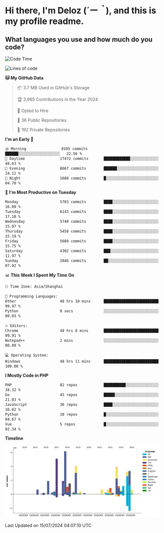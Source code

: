 # **Hi there, I'm Deloz (*´ー｀*), and this is my profile readme.**

## **What languages you use and how much do you code?**

<!--START_SECTION:waka-->
![Code Time](http://img.shields.io/badge/Code%20Time-4%2C416%20hrs%203%20mins-blue)

![Lines of code](https://img.shields.io/badge/From%20Hello%20World%20I%27ve%20Written-41.0%20million%20lines%20of%20code-blue)

**🐱 My GitHub Data** 

> 📦 3.7 MB Used in GitHub's Storage 
 > 
> 🏆 3,965 Contributions in the Year 2024
 > 
> 💼 Opted to Hire
 > 
> 📜 36 Public Repositories 
 > 
> 🔑 192 Private Repositories 
 > 
**I'm an Early 🐤** 

```text
🌞 Morning                8105 commits        ██████░░░░░░░░░░░░░░░░░░░   22.56 % 
🌆 Daytime                17472 commits       ████████████░░░░░░░░░░░░░   48.63 % 
🌃 Evening                8667 commits        ██████░░░░░░░░░░░░░░░░░░░   24.12 % 
🌙 Night                  1688 commits        █░░░░░░░░░░░░░░░░░░░░░░░░   04.70 % 
```
📅 **I'm Most Productive on Tuesday** 

```text
Monday                   5783 commits        ████░░░░░░░░░░░░░░░░░░░░░   16.09 % 
Tuesday                  6143 commits        ████░░░░░░░░░░░░░░░░░░░░░   17.10 % 
Wednesday                5740 commits        ████░░░░░░░░░░░░░░░░░░░░░   15.97 % 
Thursday                 5458 commits        ████░░░░░░░░░░░░░░░░░░░░░   15.19 % 
Friday                   5660 commits        ████░░░░░░░░░░░░░░░░░░░░░   15.75 % 
Saturday                 4302 commits        ███░░░░░░░░░░░░░░░░░░░░░░   11.97 % 
Sunday                   2846 commits        ██░░░░░░░░░░░░░░░░░░░░░░░   07.92 % 
```


📊 **This Week I Spent My Time On** 

```text
🕑︎ Time Zone: Asia/Shanghai

💬 Programming Languages: 
Other                    48 hrs 10 mins      █████████████████████████   99.97 % 
Python                   0 secs              ░░░░░░░░░░░░░░░░░░░░░░░░░   00.03 % 

🔥 Editors: 
Chrome                   48 hrs 8 mins       █████████████████████████   99.91 % 
Notepad++                2 mins              ░░░░░░░░░░░░░░░░░░░░░░░░░   00.09 % 

💻 Operating System: 
Windows                  48 hrs 11 mins      █████████████████████████   100.00 % 
```

**I Mostly Code in PHP** 

```text
PHP                      82 repos            ██████████░░░░░░░░░░░░░░░   38.32 % 
Go                       45 repos            █████░░░░░░░░░░░░░░░░░░░░   21.03 % 
JavaScript               36 repos            ████░░░░░░░░░░░░░░░░░░░░░   16.82 % 
Python                   10 repos            █░░░░░░░░░░░░░░░░░░░░░░░░   04.67 % 
Vue                      5 repos             █░░░░░░░░░░░░░░░░░░░░░░░░   02.34 % 
```



**Timeline**

![Lines of Code chart](https://raw.githubusercontent.com/deloz/deloz/main/assets/bar_graph.png)


 Last Updated on 15/07/2024 04:07:10 UTC
<!--END_SECTION:waka-->
